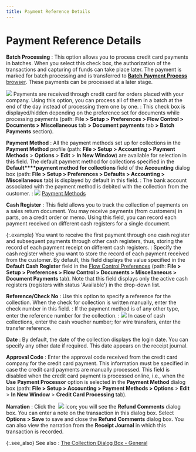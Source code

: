```yaml
---
title: Payment Reference Details
---
```


# Payment Reference Details


**Batch Processing**
: This option allows you to process credit card payments  in batches. When you select this check box, the authorization of the transactions  and capturing of funds can take place later. The payment is marked for  batch processing and is transferred to [**Batch Payment Process** browser]({{site.acc_chm}}/customer-receipts-and-refunds/batch-payment-processing/batch_credit_card_process_browsers.html). These  payments can be processed at a later stage.


![]({{site.sp_baseurl}}/img/example.gif) Payments  are received through credit card for orders placed with your company.  Using this option, you can process all of them in a batch at the end of  the day instead of processing them one by one.
: This check box is displayed/hidden depending on  the preference set for documents while processing payments (path: **File &gt; Setup &gt; Preferences &gt; Flow 
 Control &gt; Documents &gt; Miscellaneous** tab **&gt; Document payments** tab **&gt; 
 Batch 
 Payments** section).


**Payment Method**
: All the payment methods set up for collections in  the **Payment Method** profile (path:  **File &gt; Setup &gt; Accounting &gt; 
 Payment Methods** > **Options**  > **Edit** > **In 
 New Window**) are available for selection in this field. The default  payment method for collections specified in the **Default****payment method for collections**  field of the **Accounting** dialog  box (path: **File &gt; Setup &gt; Preferences 
 &gt; Defaults &gt; Accounting &gt; Miscellaneous** tab) is displayed  by default in this field.
: The bank account associated with the payment method  is debited with the collection from the customer.
: ![]({{site.sp_baseurl}}/img/lens.gif) [Payment  Methods]({{site.sc_chm}}/options/payment-information/payment-methods/payment_methods.html)


**Cash Register**
: This field allows you to track the collection of  payments on a sales return document. You may receive payments (from customers)  in parts, on a credit order or memo. Using this field, you can record  each payment received on different cash registers for a single document.


{:.example}
You want to receive the first payment through  one cash register and subsequent payments through other cash registers,  thus, storing the record of each payment receipt on different cash registers.
: Specify the cash register where you want to store  the record of each payment received from the customer. By default, this  field displays the value specified in the **Default 
 Cash Register** field in the [Flow  Control Preferences]({{site.bp_chm}}/misc/registers_misc_tab_document_payments_tab_flow_control_setup.html) (path: **File &gt; 
 Setup &gt; Preferences &gt; Flow Control &gt; Documents &gt; Miscellaneous 
 &gt; Document Payments** tab). Note that this field displays only  the active cash registers (registers with status 'Available') in the drop-down  list.


**Reference/Check No**
: Use this option to specify a reference for the collection.  When the check for collection is written manually, enter the check number  in this field.
: If the payment method is of any other type, enter  the reference number for the collection.
: ![]({{site.sp_baseurl}}/img/example.gif) In  case of cash collections, enter the cash voucher number; for wire transfers,  enter the transfer reference.


**Date**
: By default, the date of the collection displays  the login date. You can specify any other date if required. This date  appears on the receipt journal.


**Approval Code**
: Enter the approval code received from the credit  card company for the credit card payment. This information must be specified  in case the credit card payments are manually processed. This field is  disabled when the credit card payment is processed online, i.e., when  the **Use** **Payment 
 Processor** option is selected in the **Payment 
 Method** dialog box (path: **File 
 &gt; Setup &gt; Accounting &gt; Payment Methods &gt; Options** >  **Edit** > **In 
 New Window** > **Credit Card Processing** tab).


**Narration**
: Click the  ![]({{site.sp_baseurl}}/img/sales_notes_button.gif) icon; you will see the **Refund 
 Comments** dialog box. You can enter a note on the transaction in  this dialog box. Select **Options &gt; 
 Save** to save and close the **Refund 
 Comments** dialog box. You can also view the narration from the **Receipt Journal** in which this transaction  is recorded.


{:.see_also}
See also
: [The  Collection Dialog Box - General]({{site.sp_baseurl}}/sales-ret-docs/cos/co-proc/collections/dlg/the_collection_dialog_box_general_tab_sales.html)
